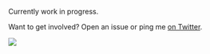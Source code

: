 Currently work in progress.

Want to get involved? Open an issue or ping me [on Twitter](https://twitter.com/matthieunapoli).

![](http://i.imgur.com/bQ6BAQy.png)
